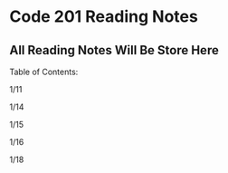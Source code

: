 # Code 201 Reading Notes #

## All Reading Notes Will Be Store Here ##

Table of Contents:

1/11

1/14

1/15

1/16

1/18
